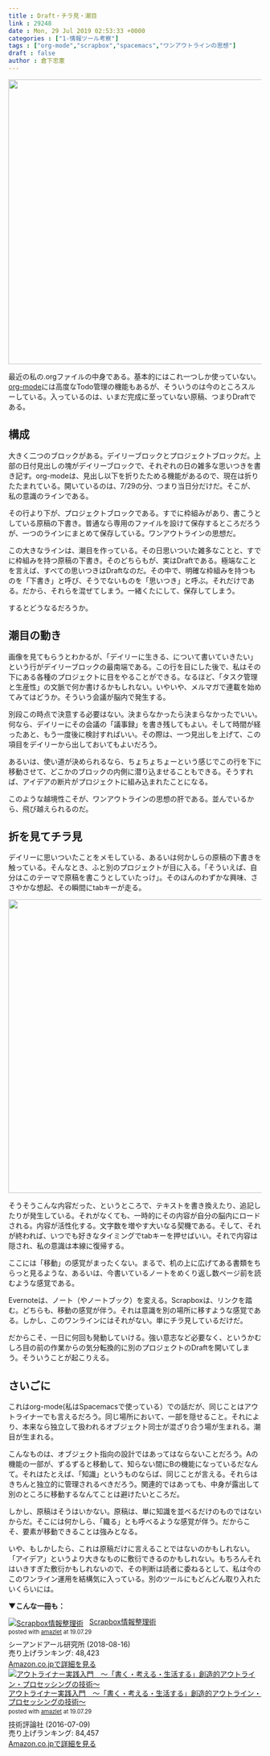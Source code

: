 ```yaml
---
title : Draft・チラ見・潮目
link : 29248
date : Mon, 29 Jul 2019 02:53:33 +0000
categories : ["1-情報ツール考察"]
tags : ["org-mode","scrapbox","spacemacs","ワンアウトラインの思想"]
draft : false
author : 倉下忠憲
---
```


<a href="https://rashita.net/blog/?attachment_id=29249" rel="attachment wp-att-29249"><img src="https://rashita.net/blog/wp-content/uploads/2019/07/screenshot-38-700x565.png" alt="" width="700" height="565" class="alignnone size-large wp-image-29249" /></a>

最近の私の.orgファイルの中身である。基本的にはこれ一つしか使っていない。<a href="https://scrapbox.io/rashitamemo/org-mode">org-mode</a>には高度なTodo管理の機能もあるが、そういうのは今のところスルーしている。入っているのは、いまだ完成に至っていない原稿、つまりDraftである。

<h2>構成</h2>

大きく二つのブロックがある。デイリーブロックとプロジェクトブロックだ。上部の日付見出しの塊がデイリーブロックで、それぞれの日の雑多な思いつきを書き記す。org-modeは、見出し以下を折りたためる機能があるので、現在は折りたたまれている。開いているのは、7/29の分、つまり当日分だけだ。そこが、私の意識のラインである。

その行より下が、プロジェクトブロックである。すでに枠組みがあり、書こうとしている原稿の下書き。普通なら専用のファイルを設けて保存するところだろうが、一つのラインにまとめて保存している。ワンアウトラインの思想だ。

この大きなラインは、潮目を作っている。その日思いついた雑多なことと、すでに枠組みを持つ原稿の下書き。そのどちらもが、実はDraftである。極端なことを言えば、すべての思いつきはDraftなのだ。その中で、明確な枠組みを持つものを「下書き」と呼び、そうでないものを「思いつき」と呼ぶ。それだけである。だから、それらを混ぜてしまう。一緒くたにして、保存してしまう。

するとどうなるだろうか。

<h2>潮目の動き</h2>

画像を見てもらうとわかるが、「デイリーに生きる、について書いていきたい」という行がデイリーブロックの最南端である。この行を目にした後で、私はその下にある各種のプロジェクトに目をやることができる。なるほど、「タスク管理と生産性」の文脈で何か書けるかもしれない。いやいや、メルマガで連載を始めてみてはどうか。そういう会議が脳内で発生する。

別段この時点で決意する必要はない。決まらなかったら決まらなかったでいい。何なら、デイリーにその会議の「議事録」を書き残してもよい。そして時間が経ったあと、もう一度後に検討すればいい。その際は、一つ見出しを上げて、この項目をデイリーから出しておいてもよいだろう。

あるいは、使い道が決められるなら、ちょちょちょーという感じでこの行を下に移動させて、どこかのブロックの内側に潜り込ませることもできる。そうすれば、アイデアの断片がプロジェクトに組み込まれたことになる。

このような越境性こそが、ワンアウトラインの思想の肝である。並んでいるから、飛び越えられるのだ。

<h2>折を見てチラ見</h2>

デイリーに思いついたことをメモしている、あるいは何かしらの原稿の下書きを触っている。そんなとき、ふと別のプロジェクトが目に入る。「そういえば、自分はこのテーマで原稿を書こうとしていたっけ」。そのほんのわずかな興味、ささやかな想起、その瞬間にtabキーが走る。

<a href="https://rashita.net/blog/?attachment_id=29250" rel="attachment wp-att-29250"><img src="https://rashita.net/blog/wp-content/uploads/2019/07/screenshot-39-700x583.png" alt="" width="700" height="583" class="alignnone size-large wp-image-29250" /></a>

そうそうこんな内容だった、というところで、テキストを書き換えたり、追記したりが発生している。それがなくても、一時的にその内容が自分の脳内にロードされる。内容が活性化する。文字数を増やす大いなる契機である。そして、それが終われば、いつでも好きなタイミングでtabキーを押せばいい。それで内容は隠され、私の意識は本線に復帰する。

ここには「移動」の感覚がまったくない。まるで、机の上に広げてある書類をちらっと見るような、あるいは、今書いているノートをめくり返し数ページ前を読むような感覚である。

Evernoteは、ノート（やノートブック）を変える。Scrapboxは、リンクを踏む。どちらも、移動の感覚が伴う。それは意識を別の場所に移すような感覚である。しかし、このワンラインにはそれがない。単にチラ見しているだけだ。

だからこそ、一日に何回も発動していける。強い意志など必要なく、というかむしろ目の前の作業からの気分転換的に別のプロジェクトのDraftを開いてしまう。そういうことが起こりえる。

<h2>さいごに</h2>

これはorg-mode(私はSpacemacsで使っている）での話だが、同じことはアウトライナーでも言えるだろう。同じ場所において、一部を隠せること。それにより、本来なら独立して扱われるオブジェクト同士が混ざり合う場が生まれる。潮目が生まれる。

こんなものは、オブジェクト指向の設計ではあってはならないことだろう。Aの機能の一部が、ずるずると移動して、知らない間にBの機能になっているだなんて。それはたとえば、「知識」というものならば、同じことが言える。それらはきちんと独立的に管理されるべきだろう。関連的ではあっても、中身が露出して別のところに移動するなんてことは避けたいところだ。

しかし、原稿はそうはいかない。原稿は、単に知識を並べるだけのものではないからだ。そこには何かしら、「織る」とも呼べるような感覚が伴う。だからこそ、要素が移動できることは強みとなる。

いや、もしかしたら、これは原稿だけに言えることではないのかもしれない。「アイデア」というより大きなものに敷衍できるのかもしれない。もちろんそれはいきすぎた敷衍かもしれないので、その判断は読者に委ねるとして、私は今のこのワンライン運用を結構気に入っている。別のツールにもどんどん取り入れたいくらいには。

<strong>▼こんな一冊も：</strong>

<div class="amazlet-box" style="margin-bottom:0px;"><div class="amazlet-image" style="float:left;margin:0px 12px 1px 0px;"><a href="http://www.amazon.co.jp/exec/obidos/ASIN/B07GJFBWWZ/rashita1000-22/ref=nosim/" name="amazletlink" target="_blank" rel="noopener noreferrer"><img src="https://images-fe.ssl-images-amazon.com/images/I/51yMZ%2BQU40L._SL160_.jpg" alt="Scrapbox情報整理術" style="border: none;" /></a></div><div class="amazlet-info" style="line-height:120%; margin-bottom: 10px"><div class="amazlet-name" style="margin-bottom:10px;line-height:120%"><a href="http://www.amazon.co.jp/exec/obidos/ASIN/B07GJFBWWZ/rashita1000-22/ref=nosim/" name="amazletlink" target="_blank" rel="noopener noreferrer">Scrapbox情報整理術</a><div class="amazlet-powered-date" style="font-size:80%;margin-top:5px;line-height:120%">posted with <a href="http://www.amazlet.com/" title="amazlet" target="_blank" rel="noopener noreferrer">amazlet</a> at 19.07.29</div></div><div class="amazlet-detail">シーアンドアール研究所 (2018-08-16)<br />売り上げランキング: 48,423<br /></div><div class="amazlet-sub-info" style="float: left;"><div class="amazlet-link" style="margin-top: 5px"><a href="http://www.amazon.co.jp/exec/obidos/ASIN/B07GJFBWWZ/rashita1000-22/ref=nosim/" name="amazletlink" target="_blank" rel="noopener noreferrer">Amazon.co.jpで詳細を見る</a></div></div></div><div class="amazlet-footer" style="clear: left"></div></div>

<div class="amazlet-box" style="margin-bottom:0px;"><div class="amazlet-image" style="float:left;margin:0px 12px 1px 0px;"><a href="http://www.amazon.co.jp/exec/obidos/ASIN/B01I0TZWUK/rashita1000-22/ref=nosim/" name="amazletlink" target="_blank" rel="noopener noreferrer"><img src="https://images-fe.ssl-images-amazon.com/images/I/51HoJpXhvnL._SL160_.jpg" alt="アウトライナー実践入門　～「書く・考える・生活する」創造的アウトライン・プロセッシングの技術～" style="border: none;" /></a></div><div class="amazlet-info" style="line-height:120%; margin-bottom: 10px"><div class="amazlet-name" style="margin-bottom:10px;line-height:120%"><a href="http://www.amazon.co.jp/exec/obidos/ASIN/B01I0TZWUK/rashita1000-22/ref=nosim/" name="amazletlink" target="_blank" rel="noopener noreferrer">アウトライナー実践入門　～「書く・考える・生活する」創造的アウトライン・プロセッシングの技術～</a><div class="amazlet-powered-date" style="font-size:80%;margin-top:5px;line-height:120%">posted with <a href="http://www.amazlet.com/" title="amazlet" target="_blank" rel="noopener noreferrer">amazlet</a> at 19.07.29</div></div><div class="amazlet-detail">技術評論社 (2016-07-09)<br />売り上げランキング: 84,457<br /></div><div class="amazlet-sub-info" style="float: left;"><div class="amazlet-link" style="margin-top: 5px"><a href="http://www.amazon.co.jp/exec/obidos/ASIN/B01I0TZWUK/rashita1000-22/ref=nosim/" name="amazletlink" target="_blank" rel="noopener noreferrer">Amazon.co.jpで詳細を見る</a></div></div></div><div class="amazlet-footer" style="clear: left"></div></div>




